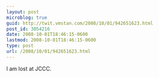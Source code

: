 ```yaml
---
layout: post
microblog: true
guid: http://twit.vmstan.com/2008/10/01/942651623.html
post_id: 3054216
date: 2008-10-01T18:46:15-0600
lastmod: 2008-10-01T18:46:15-0600
type: post
url: /2008/10/01/942651623.html
---
```

I am lost at JCCC.
